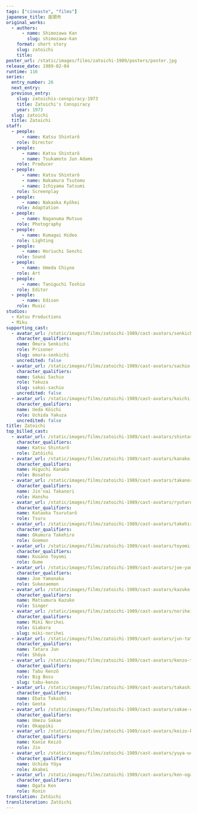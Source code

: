 ```yaml
---
tags: ["cineaste", "films"]
japanese_title: 座頭市
original_works:
  - authors:
      - name: Shimozawa Kan
        slug: shimozawa-kan
    format: short story
    slug: zatoichi
    title:
poster_url: /static/images/films/zatoichi-1989/posters/poster.jpg
release_date: 1989-02-04
runtime: 116
series:
  entry_number: 26
  next_entry:
  previous_entry:
    slug: zatoichis-conspiracy-1973
    title: Zatoichi's Conspiracy
    year: 1973
  slug: zatoichi
  title: Zatoichi
staff:
  - people:
      - name: Katsu Shintarô
    role: Director
  - people:
      - name: Katsu Shintarô
      - name: Tsukamoto Jun Adams
    role: Producer
  - people:
      - name: Katsu Shintarô
      - name: Nakamura Tsutomu
      - name: Ichiyama Tatsumi
    role: Screenplay
  - people:
      - name: Nakaoka Kyôhei
    role: Adaptation
  - people:
      - name: Naganuma Mutsuo
    role: Photography
  - people:
      - name: Kumagai Hideo
    role: Lighting
  - people:
      - name: Horiuchi Senchi
    role: Sound
  - people:
      - name: Umeda Chiyoo
    role: Art
  - people:
      - name: Taniguchi Toshio
    role: Editor
  - people:
      - name: Edison
    role: Music
studios:
  - Katsu Productions
  - Miku
supporting_cast:
  - avatar_url: /static/images/films/zatoichi-1989/cast-avatars/senkichi-omura-0.jpg
    character_qualifiers:
    name: Ômura Senkichi
    role: Prisoner
    slug: omura-senkichi
    uncredited: false
  - avatar_url: /static/images/films/zatoichi-1989/cast-avatars/sachio-sakai-0.jpg
    character_qualifiers:
    name: Sakai Sachio
    role: Yakuza
    slug: sakai-sachio
    uncredited: false
  - avatar_url: /static/images/films/zatoichi-1989/cast-avatars/koichi-ueda-0.jpg
    character_qualifiers:
    name: Ueda Kôichi
    role: Uchida Yakuza
    uncredited: false
title: Zatoichi
top_billed_cast:
  - avatar_url: /static/images/films/zatoichi-1989/cast-avatars/shintaro-katsu-0.jpg
    character_qualifiers:
    name: Katsu Shintarô
    role: Zatôichi
  - avatar_url: /static/images/films/zatoichi-1989/cast-avatars/kanako-higuchi-0.jpg
    character_qualifiers:
    name: Higuchi Kanako
    role: Bosatsu
  - avatar_url: /static/images/films/zatoichi-1989/cast-avatars/takanori-jinai-0.jpg
    character_qualifiers:
    name: Jin'nai Takanori
    role: Hanshu
  - avatar_url: /static/images/films/zatoichi-1989/cast-avatars/ryutaro-kataoka-0.jpg
    character_qualifiers:
    name: Kataoka Tsurutarô
    role: Tsuru
  - avatar_url: /static/images/films/zatoichi-1989/cast-avatars/takehiro-okumura-0.jpg
    character_qualifiers:
    name: Okumura Takehiro
    role: Goemon
  - avatar_url: /static/images/films/zatoichi-1989/cast-avatars/toyomi-kusano-0.jpg
    character_qualifiers:
    name: Kusano Toyomi
    role: Oume
  - avatar_url: /static/images/films/zatoichi-1989/cast-avatars/joe-yamanaka-0.jpg
    character_qualifiers:
    name: Joe Yamanaka
    role: Sukezaemon
  - avatar_url: /static/images/films/zatoichi-1989/cast-avatars/kazuko-matsumura-0.jpg
    character_qualifiers:
    name: Matsumura Kazuko
    role: Singer
  - avatar_url: /static/images/films/zatoichi-1989/cast-avatars/norihei-miki-0.jpg
    character_qualifiers:
    name: Miki Norihei
    role: Giabara
    slug: miki-norihei
  - avatar_url: /static/images/films/zatoichi-1989/cast-avatars/jun-tatara-0.jpg
    character_qualifiers:
    name: Tatara Jun
    role: Shôya
  - avatar_url: /static/images/films/zatoichi-1989/cast-avatars/kenzo-tabu-0.jpg
    character_qualifiers:
    name: Tabu Kenzô
    role: Big Boss
    slug: tabu-kenzo
  - avatar_url: /static/images/films/zatoichi-1989/cast-avatars/takashi-ebata-0.jpg
    character_qualifiers:
    name: Ebata Takashi
    role: Genta
  - avatar_url: /static/images/films/zatoichi-1989/cast-avatars/sakae-umezu-0.jpg
    character_qualifiers:
    name: Umezu Sakae
    role: Okappiki
  - avatar_url: /static/images/films/zatoichi-1989/cast-avatars/keizo-kanie-0.jpg
    character_qualifiers:
    name: Kanie Keizô
    role: Jin
  - avatar_url: /static/images/films/zatoichi-1989/cast-avatars/yuya-uchida-0.jpg
    character_qualifiers:
    name: Uchida Yûya
    role: Akabei
  - avatar_url: /static/images/films/zatoichi-1989/cast-avatars/ken-ogata-0.jpg
    character_qualifiers:
    name: Ogata Ken
    role: Ronin
translation: Zatôichi
transliteration: Zatôichi
---
```

